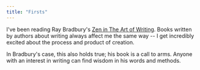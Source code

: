 ```yaml
---
title: "Firsts"
---
```

I've been reading Ray Bradbury's [Zen in The Art of Writing](http://amzn.to/2tm3XGF). Books written by authors about writing always affect me the same way -- I get incredibly excited about the process and product of creation.

<!--more-->

In Bradbury's case, this also holds true; his book is a call to arms. Anyone with an interest in writing can find wisdom in his words and methods.
